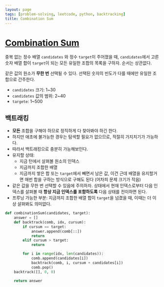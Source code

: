 ```yaml
---
layout: page
tags: [problem-solving, leetcode, python, backtracking]
title: Combination Sum
---
```


# [Combination Sum](https://leetcode.com/problems/combination-sum/)

 중복 없는 정수 배열 `candidates` 와 정수 `target`이 주어졌을 때,
 `candidates`에서 고른 숫자 배열 합이 `target`이 되는 모든 유일한
 조합의 목록을 구하자. 순서는 상관없다.

 같은 값의 원소가 **무한 번** 선택될 수 있다. 선택된 숫자의 빈도가
 다를 때에만 유일한 조합으로 간주한다.

 - `candidates` 크기: 1~30
 - `candidates` 값의 범위: 2~40
 - `targete`: 1~500


## 백트래킹
 - **모든** 조합을 구해야 하므로 정직하게 다 찾아봐야 하긴 한다.
 - 하지만 애초에 불가능한 경우는 탐색할 필요가 없으므로, 적절히
   가지치기가 가능하다.
 - 따라서 백트래킹으로 충분히 가능해보인다.
 - 유지할 상태:
   - 지금 턴에서 살펴볼 원소의 인덱스
   - 지금까지 조합한 배열
   - 지금까지 쌓은 합 또는 `target`에서 빼면서 남은 값, 이건 근데
     배열을 유지할거면 매번 합을 구하는 방식으로 구해도 된다 (어차피
     문제 크기가 작음)
 - 같은 값을 무한 번 선택할 수 있음에 주의하자. 상태에서 현재
   인덱스로부터 다음 인덱스를 살펴볼 때 **항상 지금 인덱스를
   포함하도록** 다음 상태를 전이하면 된다.
 - 프루닝 가능한 부분: 지금까지 조합한 배열 합이 `target`을 넘겼을 때,
   이때는 더 이상 살펴봐도 의미없다.

```python
def combinationSum(candidates, target):
    answer = []
    def backtrack(comb, idx, cursum):
        if cursum == target:
            answer.append(comb[::])
            return
        elif cursum > target:
            return

        for i in range(idx, len(candidates)):
            comb.append(candidates[i])
            backtrack(comb, i, cursum + candidates[i])
            comb.pop()
    backtrack([], 0, 0)

    return answer
```
